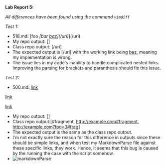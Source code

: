 **Lab Report 5:**

*All differences have been found using the command `vimdiff`*

*Test 1:*
- 518.md: [foo *[bar [baz](/uri)](/uri)*](/uri)
- My repo output: []
- Class repo output: [/uri]
- The expected output is [/uri] with the working link being [baz](/uri), meaning my implementation is wrong. 
- The issue lies in my code's inability to handle complicated nested links. Improving the parsing for brackets and paranthesis should fix this issue. 

*Test 2:*
- 500.md: [link](#fragment)

[link](http://example.com#fragment)

[link](http://example.com?foo=3#frag)
- My repo output: []
- Class repo output:[#fragment, http://example.com#fragment, http://example.com?foo=3#frag]
- The expected output is the same as the class repo output.
- I'm not exactly sure the reason for this difference in outputs since these should be simple links, and when test my MarkdownParse file against these specific links, they work. Hence, it seems that this bug is caused by the running the case with the script somehow.
- ![markdownParse]()
